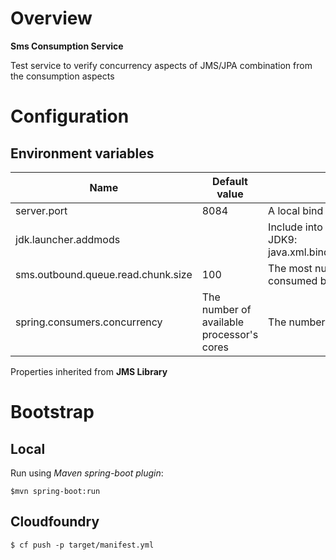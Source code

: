 # Overview

**Sms Consumption Service**

Test service to verify concurrency aspects of JMS/JPA combination from the consumption aspects

# Configuration

## Environment variables

| Name | Default value | Description | 
| --- | --- | --- |
| server.port | 8084 | A local bind port |
| jdk.launcher.addmods | | Include into JVM arguments if run on JDK9: java.xml.bind,java.annotations.common |
| sms.outbound.queue.read.chunk.size | 100 | The most number of messages consumed ber a turn  |
| spring.consumers.concurrency | The number of available processor's cores | The number of parallel consumers |

Properties inherited from **JMS Library**
    
# Bootstrap

## Local

Run using *Maven spring-boot plugin*:

`$mvn spring-boot:run`

## Cloudfoundry

`$ cf push -p target/manifest.yml`

     